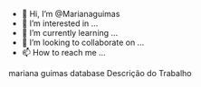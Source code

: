 - 👋 Hi, I’m @Marianaguimas
- 👀 I’m interested in ...
- 🌱 I’m currently learning ...
- 💞️ I’m looking to collaborate on ...
- 📫 How to reach me ...

<!---
Marianaguimas/Marianaguimas is a ✨ special ✨ repository because its `README.md` (this file) appears on your GitHub profile.
You can click the Preview link to take a look at your changes.
--->

mariana guimas database
Descrição do Trabalho
